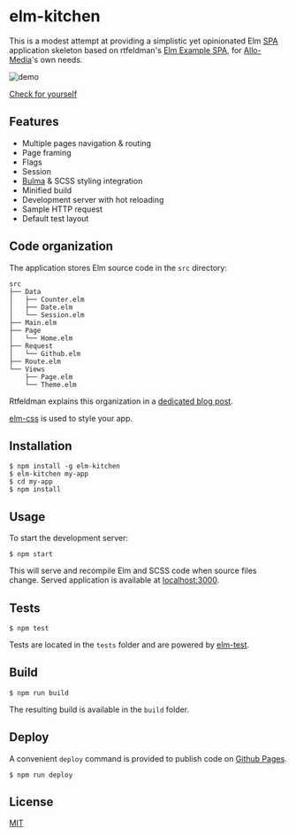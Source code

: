 # elm-kitchen

This is a modest attempt at providing a simplistic yet opinionated Elm [SPA](https://en.wikipedia.org/wiki/Single-page_application) application skeleton based on rtfeldman's [Elm Example SPA](https://github.com/rtfeldman/elm-spa-example/), for [Allo-Media](http://tech.allo-media.net/)'s own needs.

![demo](https://cdn.rawgit.com/allo-media/elm-kitchen/9eefefeffbfb29c7ceddb79d9c95d38b4d33d6a6/assets/demo.svg)

[Check for yourself](https://allo-media.github.io/elm-kitchen/)

## Features

- Multiple pages navigation & routing
- Page framing
- Flags
- Session
- [Bulma](http://bulma.io/) & SCSS styling integration
- Minified build
- Development server with hot reloading
- Sample HTTP request
- Default test layout

## Code organization

The application stores Elm source code in the `src` directory:

```
src
├── Data
│   ├── Counter.elm
│   ├── Date.elm
│   └── Session.elm
├── Main.elm
├── Page
│   └── Home.elm
├── Request
│   └── Github.elm
├── Route.elm
└── Views
    ├── Page.elm
    └── Theme.elm
```

Rtfeldman explains this organization in a [dedicated blog post](https://dev.to/rtfeldman/tour-of-an-open-source-elm-spa).

[elm-css](http://package.elm-lang.org/packages/rtfeldman/elm-css/latest) is used to style your app.

## Installation

```
$ npm install -g elm-kitchen
$ elm-kitchen my-app
$ cd my-app
$ npm install
```

## Usage

To start the development server:

```
$ npm start
```

This will serve and recompile Elm and SCSS code when source files change. Served application is available at [localhost:3000](http://localhost:3000/).

## Tests

```
$ npm test
```

Tests are located in the `tests` folder and are powered by [elm-test](https://github.com/elm-community/elm-test).

## Build

```
$ npm run build
```

The resulting build is available in the `build` folder.

## Deploy

A convenient `deploy` command is provided to publish code on [Github Pages](https://pages.github.com/).

```
$ npm run deploy
```

## License

[MIT](https://opensource.org/licenses/MIT)
